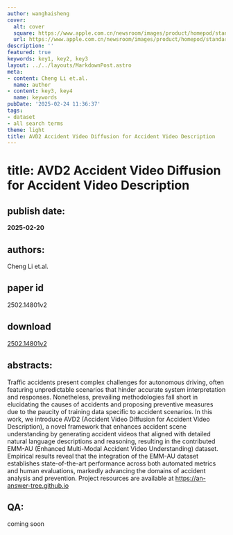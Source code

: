 ```yaml
---
author: wanghaisheng
cover:
  alt: cover
  square: https://www.apple.com.cn/newsroom/images/product/homepod/standard/Apple-HomePod-hero-230118_big.jpg.large_2x.jpg
  url: https://www.apple.com.cn/newsroom/images/product/homepod/standard/Apple-HomePod-hero-230118_big.jpg.large_2x.jpg
description: ''
featured: true
keywords: key1, key2, key3
layout: ../../layouts/MarkdownPost.astro
meta:
- content: Cheng Li et.al.
  name: author
- content: key3, key4
  name: keywords
pubDate: '2025-02-24 11:36:37'
tags:
- dataset
- all search terms
theme: light
title: AVD2 Accident Video Diffusion for Accident Video Description
---
```


# title: AVD2 Accident Video Diffusion for Accident Video Description 
## publish date: 
**2025-02-20** 
## authors: 
  Cheng Li et.al. 
## paper id
2502.14801v2
## download
[2502.14801v2](http://arxiv.org/abs/2502.14801v2)
## abstracts:
Traffic accidents present complex challenges for autonomous driving, often featuring unpredictable scenarios that hinder accurate system interpretation and responses. Nonetheless, prevailing methodologies fall short in elucidating the causes of accidents and proposing preventive measures due to the paucity of training data specific to accident scenarios. In this work, we introduce AVD2 (Accident Video Diffusion for Accident Video Description), a novel framework that enhances accident scene understanding by generating accident videos that aligned with detailed natural language descriptions and reasoning, resulting in the contributed EMM-AU (Enhanced Multi-Modal Accident Video Understanding) dataset. Empirical results reveal that the integration of the EMM-AU dataset establishes state-of-the-art performance across both automated metrics and human evaluations, markedly advancing the domains of accident analysis and prevention. Project resources are available at https://an-answer-tree.github.io
## QA:
coming soon
